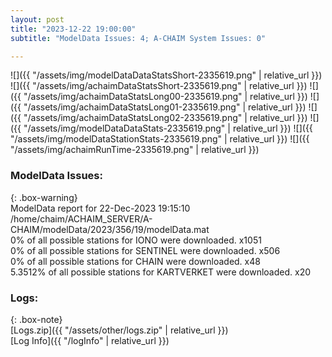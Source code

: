 ```yaml
---
layout: post
title: "2023-12-22 19:00:00"
subtitle: "ModelData Issues: 4; A-CHAIM System Issues: 0"

---
```


![]({{ "/assets/img/modelDataDataStatsShort-2335619.png" | relative_url }})
![]({{ "/assets/img/achaimDataStatsShort-2335619.png" | relative_url }})
![]({{ "/assets/img/achaimDataStatsLong00-2335619.png" | relative_url }})
![]({{ "/assets/img/achaimDataStatsLong01-2335619.png" | relative_url }})
![]({{ "/assets/img/achaimDataStatsLong02-2335619.png" | relative_url }})
![]({{ "/assets/img/modelDataDataStats-2335619.png" | relative_url }})
![]({{ "/assets/img/modelDataStationStats-2335619.png" | relative_url }})
![]({{ "/assets/img/achaimRunTime-2335619.png" | relative_url }})


### ModelData Issues:  
  
{: .box-warning}  
 ModelData report for 22-Dec-2023 19:15:10   
 /home/chaim/ACHAIM_SERVER/A-CHAIM/modelData/2023/356/19/modelData.mat   
 0% of all possible stations for IONO were downloaded. x1051   
 0% of all possible stations for SENTINEL were downloaded. x506   
 0% of all possible stations for CHAIN were downloaded. x48   
 5.3512% of all possible stations for KARTVERKET were downloaded. x20   
  


### Logs:  
  
{: .box-note}  
[Logs.zip]({{ "/assets/other/logs.zip" | relative_url }})  
[Log Info]({{ "/logInfo" | relative_url }})  
